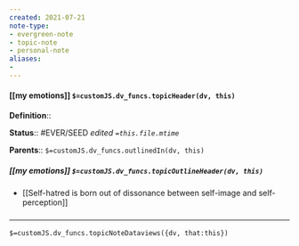 ```yaml
---
created: 2021-07-21
note-type: 
- evergreen-note
- topic-note
- personal-note
aliases:
- 
---
```


#### [[my emotions]] `$=customJS.dv_funcs.topicHeader(dv, this)`



**Definition**::

**Status**:: #EVER/SEED 
*edited `=this.file.mtime`*

**Parents**:: 
`$=customJS.dv_funcs.outlinedIn(dv, this)`

##### [[my emotions]] `$=customJS.dv_funcs.topicOutlineHeader(dv, this)`
- [[Self-hatred is born out of dissonance between self-image and self-perception]]

### <hr class="dataviews"/>

`$=customJS.dv_funcs.topicNoteDataviews({dv, that:this})`


